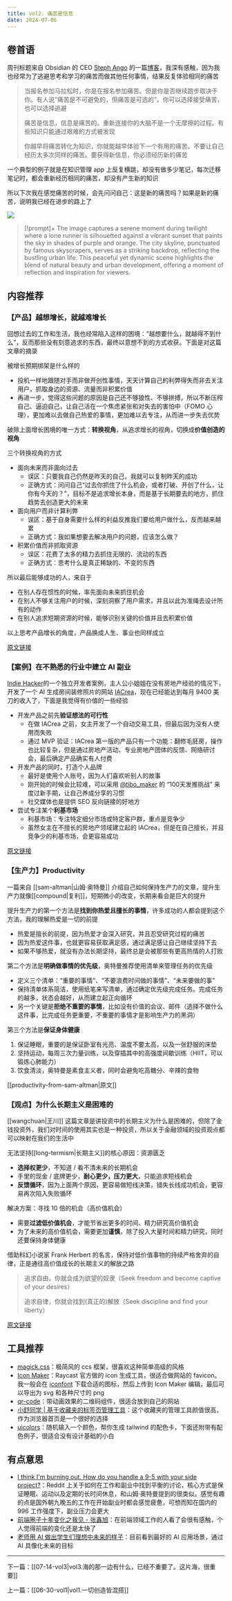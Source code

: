 ```yaml
---
title: vol2. 痛苦是信息
date: 2024-07-06
---
```


## 卷首语

周刊标题来自 Obsidian 的 CEO [Steph Ango](https://stephango.com/) 的一篇[博客](https://stephango.com/pain)，我深有感触，因为我也经常为了逃避思考和学习的痛苦而做其他任何事情，结果反复体验相同的痛苦

> 当报名参加马拉松时，你是在报名参加痛苦。但是你是否继续跑步取决于你。有人说“痛苦是不可避免的，但痛苦是可选的”。你可以选择接受痛苦，也可以选择逃避
>
> 痛苦是信息，信息是痛苦的。重新连接你的大脑不是一个无摩擦的过程。有些知识只能通过艰难的方式被发现
>
> 你越早将痛苦转化为知识，你就能越早体验下一个有用的痛苦。不要让自己经历太多次同样的痛苦。要获得新信息，你必须经历新的痛苦

一个典型的例子就是在知识管理 app 上反复横跳，却没有做多少笔记，每次迁移笔记时，都会重新经历相同的痛苦，却没有产生新的知识

所以下次我在感觉痛苦的时候，会先问问自己：这是新的痛苦吗？如果是新的痛苦，说明我已经在进步的路上了

![](https://notesimgs.oss-cn-shanghai.aliyuncs.com/img/202407071944608.jpg)

> [!prompt]+
> The image captures a serene moment during twilight where a lone runner is silhouetted against a vibrant sunset that paints the sky in shades of purple and orange. The city skyline, punctuated by famous skyscrapers, serves as a striking backdrop, reflecting the bustling urban life. This peaceful yet dynamic scene highlights the blend of natural beauty and urban development, offering a moment of reflection and inspiration for viewers.

## 内容推荐

### 【产品】越想增长，就越难增长

回想过去的工作和生活，我也经常陷入这样的困境：“越想要什么，就越得不到什么”，反而那些没有刻意追求的东西，最终以意想不到的方式收获。下面是对这篇文章的摘录

被增长预期绑架是什么样的

- 投机一样地跟随对手而非做开创性事情，天天计算自己的利弊得失而非去关注用户，抓取身边的资源、流量而非积累价值
- 再进一步，觉得这些问题的原因是自己还不够狼性、不够拼搏，所以不断压榨自己、逼迫自己，让自己活在一个焦虑紧张和对失去的害怕中（FOMO 心理），更加难以去做自己热爱的事情，更加难以去专注，从而进一步失去优势

破除上面增长困境的唯一方式：**转换视角**，从追求增长的视角，切换成**价值创造的视角**

三个转换视角的方式

- 面向未来而非面向过去
    - 误区：只要我自己仍然是昨天的自己，我就可以复制昨天的成功
    - 正确方式：问问自己“过去你抓住了什么机会，或者打破、开创了什么，让你有今天的？”，目标不是追求增长本身，而是基于长期要去的地方，抓住趋势去创造更大的未来
- 面向用户而非计算利弊
    - 误区：基于自身需要什么样的利益反推我们要给用户做什么，反而越来越累
    - 正确方式：我如果想要去解决用户的问题，应该怎么做？
- 积累价值而非抓取资源
    - 误区：花费了太多的精力去抓住无限的、流动的东西
    - 正确方式：思考什么是真正稀缺的、不变的东西

所以最后能够成功的人，来自于

- 在别人存在惯性的时候，率先面向未来抓住机会
- 在别人不够关注用户的时候，深刻洞察了用户需求，并且以此为准绳去设计所有的动作
- 在别人追求短期资源的时候，能够识别关键的价值并且去积累价值

以上思考产品增长的角度，产品换成人生、事业也同样成立

[原文链接](https://mp.weixin.qq.com/s?fontRatio=1&__biz=MzA5NTMxOTczOA%3D%3D&mid=2650441950&idx=1&sn=f68479269569c80d06b7abef8f09dd51&scene=94&subscene=315&passparam=searchid%3D328751326350236419&clicktime=1605262764&enterid=1605262764&ascene=64&devicetype=android-29&version=2700143d&nettype=WIFI&abtest_cookie=AAACAA%3D%3D&lang=zh_CN&exportkey=AfU1UqIEGM1IjMVSnsZ+e2w%3D&pass_ticket=TSPTF/aFSNhxdm6Z1A4u92Fpu/J3wnhcSTf62kBiXIVydTPUe2el8KBS865X/dfH&wx_header=1)

### 【案例】在不熟悉的行业中建立 AI 副业

[Indie Hacker](https://www.indiehackers.com/)的一个独立开发者案例，主人公小姐姐在没有房地产经验的情况下，开发了一个 AI 生成房间装修照片的网站 [IACrea](https://www.iacrea.com/en-US)，现在已经能达到每月 9400 美刀的收入了，下面是我觉得有价值的一些经验

- 开发产品之前先**验证想法的可行性**
    - 在做 IACrea 之前，女主开发了一个自动交易工具，但最后因为没有人使用而失败
    - 通过 MVP 验证：IACrea 第一版的产品只有一个功能：翻修毛胚房，操作也比较复杂，但是通过房地产活动、专业房地产团体的反馈、网络研讨会，最后确定产品确实有人付费
- 开发产品的同时，打造个人品牌
    - 最好是使用个人账号，因为人们喜欢听别人的故事
    - 刚开始的时候会比较难，可以采用 [@tibo_maker](https://x.com/tibo_maker) 的 “100天发推挑战” 来度过新手期，让自己养成分享的习惯
    - 社交媒体也是提供 SEO 反向链接的好地方
- 尝试专注某个**利基市场**
    - 利基市场：专注特定细分市场或特定客户群，重点是竞争少
    - 虽然女主在不擅长的房地产领域建立起的 IACrea，但是在自己擅长，并且竞争少的利基市场，会更容易成功

[原文链接](https://www.indiehackers.com/post/building-an-ai-side-hustle-to-8-638-mo-in-an-unfamiliar-industry-gzAlRpUq71ItOefQfrow)

### 【生产力】Productivity

一篇来自 [[sam-altman|山姆·奥特曼]] 介绍自己如何保持生产力的文章，提升生产力就像[[compound|复利]]，短期微小的改变，长期来看会是巨大的提升

提升生产力的第一个方法是**找到你热爱且擅长的事情**，许多成功的人都会提到这个方法，我的理解热爱是一切的前提

- 热爱是擅长的前提，因为热爱才会深入研究，并且忍受研究过程的痛苦
- 因为热爱这件事，也就更容易获取满足感，通过满足感让自己继续坚持下去
- 如果不够热爱，就没有办法长期坚持，最终总是会被那些有更高热情的人打败

第二个方法是**明确做事情的优先级**，奥特曼推荐使用清单来管理任务的优先级

- 定义三个清单：“重要的事情”、“不要浪费时间做的事情”、“未来要做的事”
- 保持清单体系简洁，使用纸笔来写清单，通过确定优先级完成任务。完成任务的越多，状态会越好，从而建立起正向循环
- 另一个关键是**拒绝不重要的事情**，比如没有价值的会议、邮件（选择不做什么这件事，比完成任务更重要，不重要的事情才是影响生产力的黑洞）

第三个方法是**保证身体健康**

1. 保证睡眠，重要的是保证卧室有光亮、温度不要太高，以及一张舒服的床垫
2. 坚持运动，每周三次力量训练，以及穿插其中的高强度间歇训练（HIIT，可以锻炼心肺能力）
3. 饮食清淡，奥特曼是素食主义者，同时会避免吃高糖分、辛辣的食物

[[productivity-from-sam-altman|原文]]

### 【观点】为什么长期主义是困难的

[[wangchuan|王川]] 这篇文章是讲投资中的长期主义为什么是困难的，但除了金钱投资外，我们对时间的使用其实也是一种投资，所以关于金融领域的投资观点都可以映射在我们的生活中

无法坚持[[long-termism|长期主义]]的核心原因：资源匮乏

- **选择权更少**，不知道 / 看不清未来的长期机会
- 手里的现金 / 底牌更少，**耐心更少，压力更大**，只能追求短线机会
- **反馈循环**，因为上面两个原因，更容易做短线决策，错失长线成功机会，更容易再次陷入失败循环

解决方案：寻找 10 倍的机会（高价值机会）

- 需要**过滤低价值机会**，才能节省出更多的时间、精力研究高价值机会
- 为了未来的高价值机会，需要更加**谨慎**，除了投入大量时间和精力研究，同时还要保持身体健康

借助科幻小说家 Frank Herbert 的名言，保持对低价值事物的持续严格舍弃的自律，正是通往高价值成长的长期主义的解放之路

> 追求自由，你就会成为欲望的奴隶（Seek freedom and become captive of your desires）
>
> 追求自律，你就会找到(真正的)解放（Seek discipline and find your liberty）

[原文链接](https://chuan.us/archives/919)

## 工具推荐

- [magick.css](https://css.winterveil.net/)：极简风的 ccs 框架，很喜欢这种简单高级的风格
- [Icon Maker](https://ray.so/icon)：Raycast 官方做的 icon 生成工具，很适合做网站的 favicon。我一般会在 [iconfont](https://www.iconfont.cn/) 下载合适的图标，然后上传到 Icon Maker 编辑，最后可以导出为 svg 和各种尺寸的 png
- [qr-code](https://qr.bitjson.com/)：带动画效果的二维码组件，很适合放到自己的网站
- [小舒同学 | 基于收藏夹的标签页管理工具](https://xiaoshuapp.com/)：这个收藏夹的管理工具颜值很高，作为浏览器首页是一个很好的选择
- [uicolors](https://uicolors.app/create)：随机输入一个颜色，帮你生成 tailwind 的配色卡，下面还附带有配色例子，很适合没有设计基础的小白

## 有点意思

- [I think I'm burning out. How do you handle a 9-5 with your side project?](https://www.reddit.com/r/SideProject/comments/1dticmc/i_think_im_burning_out_how_do_you_handle_a_95/)：Reddit 上关于如何在工作和副业中找到平衡的讨论，核心方式是保证睡眠、运动以及定期的长时间休息，和山姆·奥特曼提到的很类似。感觉有趣的点是国外朝九晚五的工作在开始副业时都会感觉疲惫，可想而知在国内的 996 工作强度下，副业压力会更大
- [前端圈子十年变化之我见 - 张鑫旭](https://juejin.cn/post/7387227689319039002)：在前端领域工作的人看了会很有感触，个人觉得前端的变化还是太快了
- [老师用 AI 做出学生们理想中未来的样子](https://weibo.com/1788911247/5052328605911257)：目前看到最好的 AI 应用场景，通过 AI 具像化未来的目标

---

下一篇：[[07-14-vol3|vol3.海的那一边有什么，已经不重要了。这片海，很重要]]

上一篇：[[06-30-vol1|vol1.一切创造皆混搭]]
